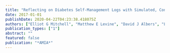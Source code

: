```yaml
---
title: "Reflecting on Diabetes Self-Management Logs with Simulated, Continuous Blood Glucose Curves: A Pilot Study."
date: 2017-01-01
publishDate: 2020-04-22T04:23:38.418075Z
authors: ["Elliot G Mitchell", "Matthew E Levine", "David J Albers", "Lena Mamykina"]
publication_types: ["1"]
abstract: ""
featured: false
publication: "*AMIA*"
---
```


